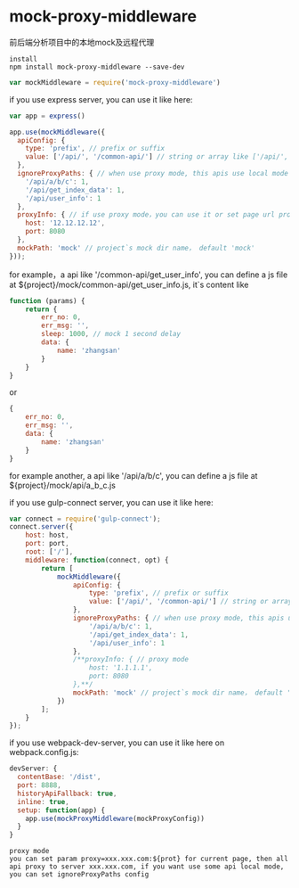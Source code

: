 # mock-proxy-middleware
前后端分析项目中的本地mock及远程代理

    install
    npm install mock-proxy-middleware --save-dev

```javascript
var mockMiddleware = require('mock-proxy-middleware')
```
if you use express server, you can use it like here:
```javascript
var app = express()

app.use(mockMiddleware({
  apiConfig: {
    type: 'prefix', // prefix or suffix
    value: ['/api/', '/common-api/'] // string or array like ['/api/', ...]
  },
  ignoreProxyPaths: { // when use proxy mode, this apis use local mode
    '/api/a/b/c': 1,
    '/api/get_index_data': 1,
    '/api/user_info': 1
  },
  proxyInfo: { // if use proxy mode，you can use it or set page url proxy args
    host: '12.12.12.12',
    port: 8080
  },
  mockPath: 'mock' // project`s mock dir name， default 'mock'
}));
```
for example，a api like '/common-api/get_user_info', you can define a js file at
${project}/mock/common-api/get_user_info.js, it`s content like
```javascript
function (params) {
    return {
        err_no: 0,
        err_msg: '',
        sleep: 1000, // mock 1 second delay
        data: {
            name: 'zhangsan'
        }
    }
}
```
or
```javascript
{
    err_no: 0,
    err_msg: '',
    data: {
        name: 'zhangsan'
    }
}
```
for example another, a api like '/api/a/b/c', you can define a js file at
${project}/mock/api/a_b_c.js

if you use gulp-connect server, you can use it like here:
```javascript
var connect = require('gulp-connect');
connect.server({
    host: host,
    port: port,
    root: ['/'],
    middleware: function(connect, opt) {
        return [
            mockMiddleware({
                apiConfig: {
                    type: 'prefix', // prefix or suffix
                    value: ['/api/', '/common-api/'] // string or array like ['/api/', ...]
                },
                ignoreProxyPaths: { // when use proxy mode, this apis use local mode
                    '/api/a/b/c': 1,
                    '/api/get_index_data': 1,
                    '/api/user_info': 1
                },
                /**proxyInfo: { // proxy mode
                    host: '1.1.1.1',
                    port: 8080
                },**/
                mockPath: 'mock' // project`s mock dir name， default 'mock'
            })
        ];
    }
});
```
if you use webpack-dev-server, you can use it like here on webpack.config.js:
```javascript
devServer: {
  contentBase: '/dist',
  port: 8888,
  historyApiFallback: true,
  inline: true,
  setup: function(app) {
    app.use(mockProxyMiddleware(mockProxyConfig))
  }
}
```
    proxy mode
    you can set param proxy=xxx.xxx.com:${prot} for current page, then all api proxy to server xxx.xxx.com, if you want use some api local mode, you can set ignoreProxyPaths config
